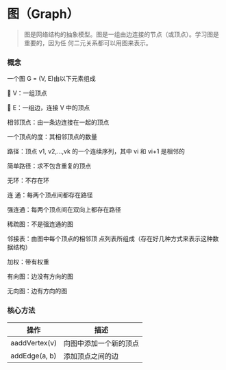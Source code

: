 # 图（Graph）

> 图是网络结构的抽象模型。图是一组由边连接的节点（或顶点）。学习图是重要的，因为任 何二元关系都可以用图来表示。

### 概念

一个图 G = (V, E)由以下元素组成

 V：一组顶点

 E：一组边，连接 V 中的顶点

相邻顶点：由一条边连接在一起的顶点

一个顶点的度：其相邻顶点的数量

路径：顶点 v1, v2,…,vk 的一个连续序列，其中 vi 和 vi+1 是相邻的

简单路径：求不包含重复的顶点

无环：不存在环

连 通：每两个顶点间都存在路径

强连通：每两个顶点间在双向上都存在路径

稀疏图：不是强连通的图

邻接表：由图中每个顶点的相邻顶 点列表所组成（存在好几种方式来表示这种数据结构）

加权：带有权重

有向图：边没有方向的图

无向图：边有方向的图

### 核心方法

| 操作          | 描述                   |
| ------------- | ---------------------- |
| aaddVertex(v) | 向图中添加一个新的顶点 |
| addEdge(a, b) | 添加顶点之间的边       |
